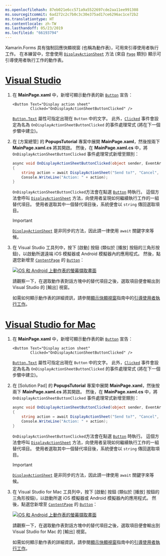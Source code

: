 ```yaml
---
ms.openlocfilehash: 87eb021e6cc571a9a5522697cde2aa11ee991308
ms.sourcegitcommit: 6ad272c2c7b0c3c30e375ad17ce6296ac1ce72b2
ms.translationtype: HT
ms.contentlocale: zh-TW
ms.lasthandoff: 05/23/2019
ms.locfileid: "66193794"
---
```


Xamarin.Forms 具有強制回應快顯視窗 (也稱為動作表)，可用來引導使用者執行工作。 在本練習中，您會使用 [`DisplayActionSheet`](xref:Xamarin.Forms.Page.DisplayActionSheet*) 方法 (來自 [`Page`](xref:Xamarin.Forms.Page) 類別) 顯示可引導使用者執行工作的動作表。

# <a name="visual-studiotabvswin"></a>[Visual Studio](#tab/vswin)

1. 在 **MainPage.xaml** 中，新增可顯示動作表的新 [`Button`](xref:Xamarin.Forms.Button) 宣告：

    ```xaml
    <Button Text="Display action sheet"
            Clicked="OnDisplayActionSheetButtonClicked" />
    ```

     [`Button.Text`](xref:Xamarin.Forms.Button.Text) 屬性可指定出現在 `Button` 中的文字。 此外，[`Clicked`](xref:Xamarin.Forms.Button.Clicked) 事件會設定為名為 `OnDisplayActionSheetButtonClicked` 的事件處理常式 (將在下一個步驟中建立)。

1. 在 [方案總管] 的 **PopupsTutorial** 專案中展開 **MainPage.xaml**，然後按兩下 **MainPage.xaml.cs** 將其開啟。 然後，在 **MainPage.xaml.cs** 中，將 `OnDisplayActionSheetButtonClicked` 事件處理常式新增至類別：

    ```csharp
    async void OnDisplayActionSheetButtonClicked(object sender, EventArgs e)
    {
        string action = await DisplayActionSheet("Send to?", "Cancel", null, "Email", "Twitter", "Facebook");
        Console.WriteLine("Action: " + action);
    }
    ```

    `OnDisplayActionSheetButtonClicked`方法會在點選 [`Button`](xref:Xamarin.Forms.Button) 時執行。 這個方法會呼叫 [`DisplayActionSheet`](xref:Xamarin.Forms.Page.DisplayActionSheet*) 方法，向使用者呈現如何繼續執行工作的一組替代項目。 使用者選取其中一個替代項目後，系統便會以 `string` 傳回選取項目。

    > [!IMPORTANT]
    > [`DisplayActionSheet`](xref:Xamarin.Forms.Page.DisplayActionSheet*) 是非同步的方法，因此請一律使用 `await` 關鍵字來等候。

1. 在 Visual Studio 工具列中，按下 [啟動] 按鈕 (類似於 [播放] 按鈕的三角形按鈕)，以啟動所選遠端 iOS 模擬器或 Android 模擬器內的應用程式。 然後，點選您新增至 [`ContentPage`](xref:Xamarin.Forms.ContentPage) 的 [`Button`](xref:Xamarin.Forms.Button)：

    [![iOS 和 Android 上動作表的螢幕擷取畫面](../images/actionsheet.png "引導使用者執行工作的動作表")](../images/actionsheet-large.png#lightbox "引導使用者執行工作的動作表")

    請觀察一下，在選取動作表對話方塊中的替代項目之後，選取項目便會輸出到 Visual Studio 的 [輸出] 視窗。

    如需如何顯示動作表的詳細資訊，請參閱[顯示快顯視窗](~/xamarin-forms/user-interface/pop-ups.md)指南中的[引導使用者執行工作](~/xamarin-forms/user-interface/pop-ups.md#guide-users-through-tasks)。

# <a name="visual-studio-for-mactabvsmac"></a>[Visual Studio for Mac](#tab/vsmac)

1. 在 **MainPage.xaml** 中，新增可顯示動作表的新 [`Button`](xref:Xamarin.Forms.Button) 宣告：

    ```xaml
    <Button Text="Display action sheet"
            Clicked="OnDisplayActionSheetButtonClicked" />
    ```

    [`Button.Text`](xref:Xamarin.Forms.Button.Text) 屬性可指定出現在 `Button` 中的文字。 此外，[`Clicked`](xref:Xamarin.Forms.Button.Clicked) 事件會設定為名為 `OnDisplayActionSheetButtonClicked` 的事件處理常式 (將在下一個步驟中建立)。

1. 在 [Solution Pad] 的 **PopupsTutorial** 專案中展開 **MainPage.xaml**，然後按兩下 **MainPage.xaml.cs** 將其開啟。 然後，在 **MainPage.xaml.cs** 中，將 `OnDisplayActionSheetButtonClicked` 事件處理常式新增至類別：

    ```csharp
    async void OnDisplayActionSheetButtonClicked(object sender, EventArgs e)
    {
        string action = await DisplayActionSheet("Send to?", "Cancel", null, "Email", "Twitter", "Facebook");
        Console.WriteLine("Action: " + action);
    }
    ```

    `OnDisplayActionSheetButtonClicked`方法會在點選 [`Button`](xref:Xamarin.Forms.Button) 時執行。 這個方法會呼叫 [`DisplayActionSheet`](xref:Xamarin.Forms.Page.DisplayActionSheet*) 方法，向使用者呈現如何繼續執行工作的一組替代項目。 使用者選取其中一個替代項目後，系統便會以 `string` 傳回選取項目。

    > [!IMPORTANT]
    > [`DisplayActionSheet`](xref:Xamarin.Forms.Page.DisplayActionSheet*) 是非同步的方法，因此請一律使用 `await` 關鍵字來等候。

1. 在 Visual Studio for Mac 工具列中，按下 [啟動] 按鈕 (類似於 [播放] 按鈕的三角形按鈕)，以啟動所選 iOS 模擬器或 Android 模擬器內的應用程式。 然後，點選您新增至 [`ContentPage`](xref:Xamarin.Forms.ContentPage) 的 [`Button`](xref:Xamarin.Forms.Button)：

    [![iOS 和 Android 上動作表的螢幕擷取畫面](../images/actionsheet.png "引導使用者執行工作的動作表")](../images/actionsheet-large.png#lightbox "引導使用者執行工作的動作表")

    請觀察一下，在選取動作表對話方塊中的替代項目之後，選取項目便會輸出到 Visual Studio for Mac 的 [輸出] 視窗。

    如需如何顯示動作表的詳細資訊，請參閱[顯示快顯視窗](~/xamarin-forms/user-interface/pop-ups.md)指南中的[引導使用者執行工作](~/xamarin-forms/user-interface/pop-ups.md#guide-users-through-tasks)。
